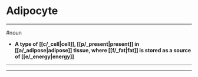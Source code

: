 # Adipocyte
---
#noun
- **A type of [[c/_cell|cell]], [[p/_present|present]] in [[a/_adipose|adipose]] tissue, where [[f/_fat|fat]] is stored as a source of [[e/_energy|energy]]**
---
---
